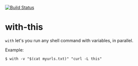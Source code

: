 [![Build Status](https://travis-ci.org/amritb/with-this.svg?branch=master)](https://travis-ci.org/amritb/with-this)

# with-this

`with` let's you run any shell command with variables, in parallel.

Example:
```
$ with -v "$(cat myurls.txt)" "curl -L this"
```
